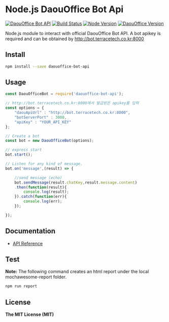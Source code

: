 Node.js DaouOffice Bot Api
==========================

[![DaouOffice Bot API](https://img.shields.io/badge/DaouOffice%20Bot%20API-v.0.1.8-00aced.svg)](https://github.com/DAOUBOT/daouoffice-bot-api/blob/master/docs/api.md) [![Build Status](https://travis-ci.org/DAOUBOT/daouoffice-bot-api.svg?branch=master)](https://travis-ci.org/DAOUBOT/daouoffice-bot-api) [![Node Version](https://img.shields.io/node/v/passport.svg)](https://nodejs.org/en/) [![DaouOffice Version](https://img.shields.io/badge/DaouOffice(Custom)-%3E%3D%202.5.4.0-orange.svg)](http://bot.terracetech.co.kr)

Node.js module to interact with official DaouOffice Bot API. A bot apikey is required and can be obtained by http://bot.terracetech.co.kr:8000

Install
-------

```bash
npm install --save daouoffice-bot-api
```

Usage
-----

```js
const DaouOfficeBot = require('daouoffice-bot-api');

// http://bot.terracetech.co.kr:8000에서 발급받은 apikey를 입력
const options = {
	"daouApiUrl" : "http://bot.terracetech.co.kr:8000",
	"botServerPort" : 3000,
	"apiKey" : "YOUR_API_KEY"
};

// Create a bot
const bot = new DaouOfficeBot(options);

// express start
bot.start();

// Listen for any kind of message.
bot.on('message',(result) => {

	//send message (echo)
	bot.sendMessage(result.chatKey,result.message.content)
	.then(function(result){
		console.log(result);
	}).catch(function(err){
		console.log(err);
	});

});
```

Documentation
-------------

-	[API Reference](https://github.com/DAOUBOT/daouoffice-bot-api/blob/master/docs/api.md)

Test
----

**Note:** The following command creates an html report under the local mochawesome-report folder.

```bash
npm run report
```

License
-------

**The MIT License (MIT)**
